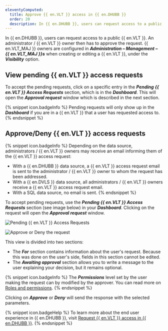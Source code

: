 ```yaml
---
eleventyComputed:
  title: Approve {{ en.VLT }} access in {{ en.DHUBB }}
  order: 20
  description: In {{ en.DHUBB }}, users can request access to a public {{ en.VLT }}. An administrator / {{ en.VLT }} owner then has to approve the request.
---
```

In {{ en.DHUBB }}, users can request access to a public {{ en.VLT }}. An administrator / {{ en.VLT }} owner then has to approve the request. {{ en.VLT_MAJ }} owners are configured in ***Administration – Management – {{ en.VLT_MAJ }}s*** when creating or editing a {{ en.VLT }}, under the ***Visibility*** option.

## View pending {{ en.VLT }} access requests

To accept the pending requests, click on a specific entry in the ***Pending {{ en.VLT }} Access Requests*** section, which is in the ***Dashboard***. This will open the ***Approval request*** window which is described in the next section.  

{% snippet icon.badgeInfo %}
Pending requests will only show up in the ***Dashboard*** if you are in a {{ en.VLT }} that a user has requested access to.
{% endsnippet %}  

## Approve/Deny {{ en.VLT }} access requests

{% snippet icon.badgeInfo %}
Depending on the data source, administrators / {{ en.VLT }} owners may receive an email informing them of the {{ en.VLT }} access request:  
* With a {{ en.DHUBB }} data source, a {{ en.VLT }} access request email is sent to the administrator / {{ en.VLT }} owner to whom the request has been addressed.
* With a {{ en.DVLS }} data source, all administrators / {{ en.VLT }} owners receive a {{ en.VLT }} access request email.
* With a SQL data source, no email is sent.
{% endsnippet %}

To accept pending requests, use the ***Pending {{ en.VLT }} Access Requests*** section (see image below) in your ***Dashboard***. Clicking on the request will open the ***Approval request*** window.  

![Pending {{ en.VLT }} Access Requests](https://webdevolutions.azureedge.net/docs/en/hub/Hub0000.png)  

![Approve or Deny the request](https://webdevolutions.azureedge.net/docs/en/hub/Hub0001.png)  

This view is divided into two sections:

* The ***For*** section contains information about the user's request. Because this was done on the user's side, fields in this section cannot be edited.
* The ***Awaiting approval*** section allows you to write a message to the user explaining your decision, but it remains optional.  

{% snippet icon.badgeInfo %}
The ***Permissions*** level set by the user making the request can by modified by the approver. You can read more on [Roles and permissions](/hub/web-interface/administration/configuration-security/system-permissions/roles-permissions).
{% endsnippet %}  

Clicking on ***Approve*** or ***Deny*** will send the response with the selected parameters.

{% snippet icon.badgeHelp %}
To learn more about the end user experience in {{ en.DHUBB }}, visit [Request {{ en.VLT }} access in {{ en.DHUBB }}](/hub/web-interface/vault-access/request-vault-access).
{% endsnippet %}
